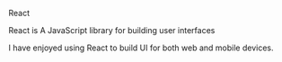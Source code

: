 React

React is A JavaScript library for building user interfaces

I have enjoyed using React to build UI for both web and mobile devices.
